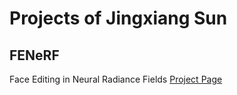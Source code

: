# Projects of Jingxiang Sun

## FENeRF
Face Editing in Neural Radiance Fields
[Project Page](https://mrtornado24.github.io/FENeRF)

